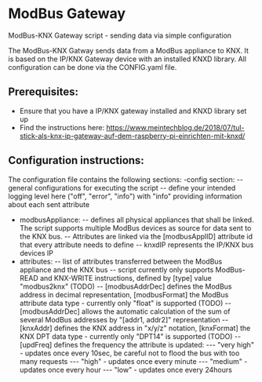 # ModBus Gateway
ModBus-KNX Gateway script - sending data via simple configuration

The ModBus-KNX Gatway sends data from a ModBus appliance to KNX. It is based on the IP/KNX Gateway device with an installed KNXD library.
All configuration can be done via the CONFIG.yaml file.

## Prerequisites:
- Ensure that you have a IP/KNX gateway installed and KNXD library set up
- Find the instructions here: https://www.meintechblog.de/2018/07/tul-stick-als-knx-ip-gateway-auf-dem-raspberry-pi-einrichten-mit-knxd/

## Configuration instructions:
The configuration file contains the following sections:
-config section:
-- general configurations for executing the script
-- define your intended logging level here ("off", "error", "info") with "info" providing information about each sent attribute
- modbusAppliance:
-- defines all physical appliances that shall be linked. The script supports multiple ModBus devices as source for data sent to the KNX bus.
-- Attributes are linked via the [modbusApplID] attribute id that every attribute needs to define
-- knxdIP represents the IP/KNX bus devices IP
- attributes:
-- list of attributes transferred between the ModBus appliance and the KNX bus
-- script currently only supports ModBus-READ and KNX-WRITE instructions, defined by [type] value "modbus2knx" (TODO)
-- [modbusAddrDec] defines the ModBus address in decimal representation, [modbusFormat] the ModBus attribute data type - currently only "float" is supported (TODO)
-- [modbusAddrDec] allows the automatic calculation of the sum of several ModBus addresses by "[addr1, addr2]" representation
-- [knxAddr] defines the KNX address in "x/y/z" notation, [knxFormat] the KNX DPT data type - currently only "DPT14" is supported (TODO)
-- [updFreq] defines the frequency the attribute is updated:
--- "very high"   - updates once every 10sec, be careful not to flood the bus with too many requests
--- "high"        - updates once every minute
--- "medium"      - updates once every hour
--- "low"         - updates once every 24hours
